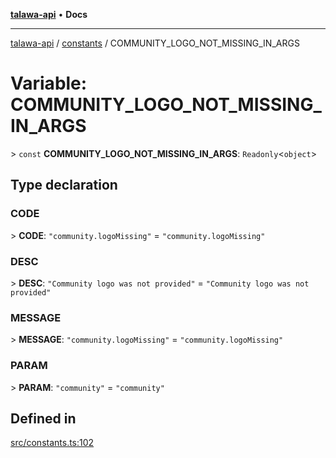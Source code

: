 [**talawa-api**](../../README.md) • **Docs**

***

[talawa-api](../../modules.md) / [constants](../README.md) / COMMUNITY\_LOGO\_NOT\_MISSING\_IN\_ARGS

# Variable: COMMUNITY\_LOGO\_NOT\_MISSING\_IN\_ARGS

\> `const` **COMMUNITY\_LOGO\_NOT\_MISSING\_IN\_ARGS**: `Readonly`\<`object`\>

## Type declaration

### CODE

\> **CODE**: `"community.logoMissing"` = `"community.logoMissing"`

### DESC

\> **DESC**: `"Community logo was not provided"` = `"Community logo was not provided"`

### MESSAGE

\> **MESSAGE**: `"community.logoMissing"` = `"community.logoMissing"`

### PARAM

\> **PARAM**: `"community"` = `"community"`

## Defined in

[src/constants.ts:102](https://github.com/PalisadoesFoundation/talawa-api/blob/92443bb6a5ff3ed66457149a509401986a82e570/src/constants.ts#L102)
